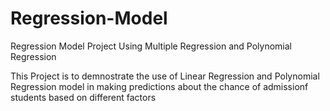 # Regression-Model
Regression Model Project Using Multiple Regression and Polynomial Regression


This Project is to demnostrate the use of Linear Regression and Polynomial Regression model in making predictions about the chance of admissionf students based on different factors
